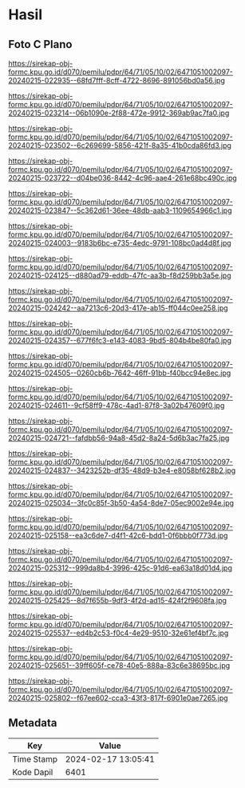 # Hasil

## Foto C Plano

https://sirekap-obj-formc.kpu.go.id/d070/pemilu/pdpr/64/71/05/10/02/6471051002097-20240215-022935--68fd7fff-8cff-4722-8696-891056bd0a56.jpg

https://sirekap-obj-formc.kpu.go.id/d070/pemilu/pdpr/64/71/05/10/02/6471051002097-20240215-023214--06b1090e-2f88-472e-9912-369ab9ac7fa0.jpg

https://sirekap-obj-formc.kpu.go.id/d070/pemilu/pdpr/64/71/05/10/02/6471051002097-20240215-023502--6c269699-5856-421f-8a35-41b0cda86fd3.jpg

https://sirekap-obj-formc.kpu.go.id/d070/pemilu/pdpr/64/71/05/10/02/6471051002097-20240215-023722--d04be036-8442-4c96-aae4-261e68bc490c.jpg

https://sirekap-obj-formc.kpu.go.id/d070/pemilu/pdpr/64/71/05/10/02/6471051002097-20240215-023847--5c362d61-36ee-48db-aab3-1109654966c1.jpg

https://sirekap-obj-formc.kpu.go.id/d070/pemilu/pdpr/64/71/05/10/02/6471051002097-20240215-024003--9183b6bc-e735-4edc-9791-108bc0ad4d8f.jpg

https://sirekap-obj-formc.kpu.go.id/d070/pemilu/pdpr/64/71/05/10/02/6471051002097-20240215-024125--d880ad79-eddb-47fc-aa3b-f8d259bb3a5e.jpg

https://sirekap-obj-formc.kpu.go.id/d070/pemilu/pdpr/64/71/05/10/02/6471051002097-20240215-024242--aa7213c6-20d3-417e-ab15-ff044c0ee258.jpg

https://sirekap-obj-formc.kpu.go.id/d070/pemilu/pdpr/64/71/05/10/02/6471051002097-20240215-024357--677f6fc3-e143-4083-9bd5-804b4be80fa0.jpg

https://sirekap-obj-formc.kpu.go.id/d070/pemilu/pdpr/64/71/05/10/02/6471051002097-20240215-024505--0260cb6b-7642-46ff-91bb-f40bcc94e8ec.jpg

https://sirekap-obj-formc.kpu.go.id/d070/pemilu/pdpr/64/71/05/10/02/6471051002097-20240215-024611--9cf58ff9-478c-4ad1-87f8-3a02b47609f0.jpg

https://sirekap-obj-formc.kpu.go.id/d070/pemilu/pdpr/64/71/05/10/02/6471051002097-20240215-024721--fafdbb56-94a8-45d2-8a24-5d6b3ac7fa25.jpg

https://sirekap-obj-formc.kpu.go.id/d070/pemilu/pdpr/64/71/05/10/02/6471051002097-20240215-024837--3423252b-df35-48d9-b3e4-e8058bf628b2.jpg

https://sirekap-obj-formc.kpu.go.id/d070/pemilu/pdpr/64/71/05/10/02/6471051002097-20240215-025034--3fc0c85f-3b50-4a54-8de7-05ec9002e94e.jpg

https://sirekap-obj-formc.kpu.go.id/d070/pemilu/pdpr/64/71/05/10/02/6471051002097-20240215-025158--ea3c6de7-d4f1-42c6-bdd1-0f6bbb0f773d.jpg

https://sirekap-obj-formc.kpu.go.id/d070/pemilu/pdpr/64/71/05/10/02/6471051002097-20240215-025312--999da8b4-3996-425c-91d6-ea63a18d01d4.jpg

https://sirekap-obj-formc.kpu.go.id/d070/pemilu/pdpr/64/71/05/10/02/6471051002097-20240215-025425--8d7f655b-9df3-4f2d-ad15-424f2f9608fa.jpg

https://sirekap-obj-formc.kpu.go.id/d070/pemilu/pdpr/64/71/05/10/02/6471051002097-20240215-025537--ed4b2c53-f0c4-4e29-9510-32e61ef4bf7c.jpg

https://sirekap-obj-formc.kpu.go.id/d070/pemilu/pdpr/64/71/05/10/02/6471051002097-20240215-025651--39ff605f-ce78-40e5-888a-83c6e38695bc.jpg

https://sirekap-obj-formc.kpu.go.id/d070/pemilu/pdpr/64/71/05/10/02/6471051002097-20240215-025802--f67ee602-cca3-43f3-817f-6901e0ae7265.jpg


## Metadata

| Key        | Value               |
| ---------- | ------------------- |
| Time Stamp | 2024-02-17 13:05:41 |
| Kode Dapil | 6401                |



